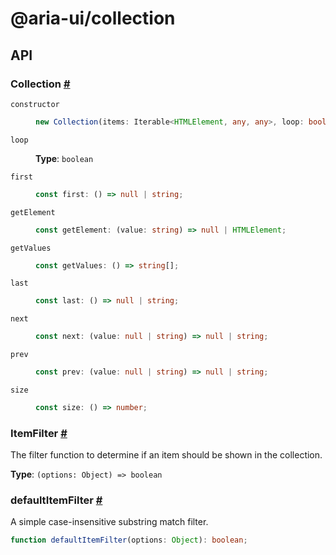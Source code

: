 # @aria-ui/collection

## API

### Collection <a id="collection" href="#collection">#</a>

<dl>

<dt>

`constructor`

</dt>

<dd>

```ts
new Collection(items: Iterable<HTMLElement, any, any>, loop: boolean)
```

</dd>

<dt>

`loop`

</dt>

<dd>

**Type**: `boolean`

</dd>

<dt>

`first`

</dt>

<dd>

```ts
const first: () => null | string;
```

</dd>

<dt>

`getElement`

</dt>

<dd>

```ts
const getElement: (value: string) => null | HTMLElement;
```

</dd>

<dt>

`getValues`

</dt>

<dd>

```ts
const getValues: () => string[];
```

</dd>

<dt>

`last`

</dt>

<dd>

```ts
const last: () => null | string;
```

</dd>

<dt>

`next`

</dt>

<dd>

```ts
const next: (value: null | string) => null | string;
```

</dd>

<dt>

`prev`

</dt>

<dd>

```ts
const prev: (value: null | string) => null | string;
```

</dd>

<dt>

`size`

</dt>

<dd>

```ts
const size: () => number;
```

</dd>

</dl>

### ItemFilter <a id="item-filter" href="#item-filter">#</a>

The filter function to determine if an item should be shown in the collection.

**Type**: `(options: Object) => boolean`

### defaultItemFilter <a id="default-item-filter" href="#default-item-filter">#</a>

A simple case-insensitive substring match filter.

```ts
function defaultItemFilter(options: Object): boolean;
```

